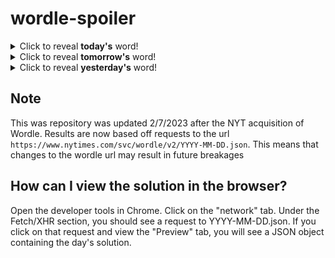 # wordle-spoiler

<details>
  <summary>Click to reveal <b>today's</b> word!</summary>
  <br>
  <b> apple </b>
</details>

<details>
  <summary>Click to reveal <b>tomorrow's</b> word!</summary>
  <br>
  <b> flail </b>
</details>

<details>
  <summary>Click to reveal <b>yesterday's</b> word!</summary>
  <br>
  <b> ninth </b>
</details>

## Note
This was repository was updated 2/7/2023 after the NYT acquisition of Wordle. Results are now based off requests to the url `https://www.nytimes.com/svc/wordle/v2/YYYY-MM-DD.json`. This means that changes to the wordle url may result in future breakages

## How can I view the solution in the browser?
Open the developer tools in Chrome. Click on the "network" tab. Under the Fetch/XHR section, you should see a request to YYYY-MM-DD.json. If you click on that request and view the "Preview" tab, you will see a JSON object containing the day's solution.